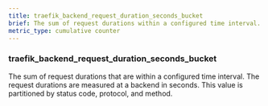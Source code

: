 ```yaml
---
title: traefik_backend_request_duration_seconds_bucket
brief: The sum of request durations within a configured time interval.
metric_type: cumulative counter
---
```

### traefik_backend_request_duration_seconds_bucket

The sum of request durations that are within a configured time interval. The request durations are measured at a backend in seconds. This value is partitioned by status code, protocol, and method.